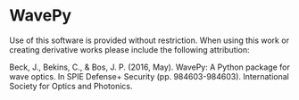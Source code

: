 # WavePy

Use of this software is provided without restriction. When using this work or creating derivative works please include the following attribution:

Beck, J., Bekins, C., & Bos, J. P. (2016, May). WavePy: A Python package for wave optics. In SPIE Defense+ Security (pp. 984603-984603). International Society for Optics and Photonics.
